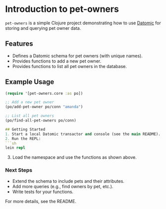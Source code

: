 # Introduction to pet-owners

`pet-owners` is a simple Clojure project demonstrating how to use [Datomic](https://www.datomic.com/) for storing and querying pet owner data.

## Features

- Defines a Datomic schema for pet owners (with unique names).
- Provides functions to add a new pet owner.
- Provides functions to list all pet owners in the database.

## Example Usage

```clojure
(require '[pet-owners.core :as po])

;; Add a new pet owner
(po/add-pet-owner po/conn "amanda")

;; List all pet owners
(po/find-all-pet-owners po/conn)

## Getting Started
1. Start a local Datomic transactor and console (see the main README).
2. Run the REPL:
```sh
lein repl
```
3. Load the namespace and use the functions as shown above.

### Next Steps
* Extend the schema to include pets and their attributes.
* Add more queries (e.g., find owners by pet, etc.).
* Write tests for your functions.

For more details, see the README.